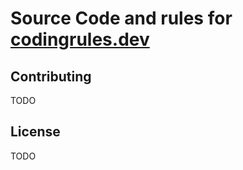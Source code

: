 # Source Code and rules for [codingrules.dev](https://www.codingrules.dev)

## Contributing

TODO

## License

TODO